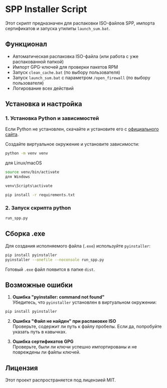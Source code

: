 # SPP Installer Script

Этот скрипт предназначен для распаковки ISO-файлов SPP, импорта сертификатов и запуска утилиты `launch_sum.bat`.

## Функционал
- Автоматическая распаковка ISO-файла (или работа с уже распакованной папкой)
- Импорт GPG-ключей для проверки пакетов RPM
- Запуск `clean_cache.bat` (по выбору пользователя)
- Запуск `launch_sum.bat` с параметром `/open_firewall` (по выбору пользователя)
- Логирование всех действий

## Установка и настройка

### 1. Установка Python и зависимостей

Если Python не установлен, скачайте и установите его с [официального сайта](https://www.python.org/downloads/).

Создайте виртуальное окружение и установите зависимости:

```sh
python -m venv venv
```
для Linux/macOS
```sh
source venv/bin/activate
для Windows
```
```sh
venv\Scripts\activate
```
```sh
pip install -r requirements.txt
```
### 2. Запуск скрипта python
```sh
run_spp.py
```
## Сборка .exe

Для создания исполняемого файла (`.exe`) используйте `pyinstaller`:
```sh
pip install pyinstaller
pyinstaller --onefile --noconsole run_spp.py
```
Готовый `.exe` файл появится в папке `dist`.

## Возможные ошибки

1. **Ошибка "pyinstaller: command not found"**  
   Убедитесь, что `pyinstaller` установлен в виртуальном окружении:
```sh
pip install pyinstaller
```
2. **Ошибка "Файл не найден" при распаковке ISO**  
Проверьте, содержит ли путь к файлу пробелы. Если да, попробуйте указать путь в кавычках.

3. **Ошибка сертификатов GPG**  
Проверьте, были ли ключи успешно импортированы и не повреждены ли файлы ключей.

## Лицензия

Этот проект распространяется под лицензией MIT.
